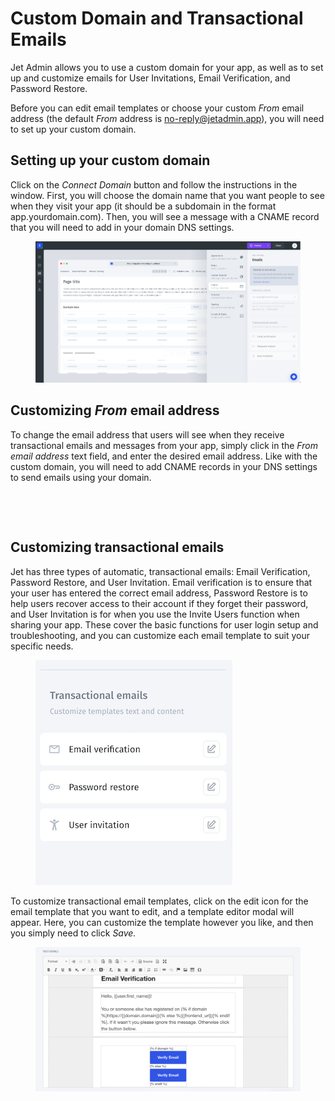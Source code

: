 # Custom Domain and Transactional Emails

Jet Admin allows you to use a custom domain for your app, as well as to set up and customize emails for User Invitations,  Email Verification, and Password Restore.

Before you can edit email templates or choose your custom _From_ email address (the default _From_ address is no-reply@jetadmin.app), you will need to set up your custom domain.

## Setting up your custom domain

Click on the _Connect Domain_ button and follow the instructions in the window. First, you will choose the domain name that you want people to see when they visit your app (it should be a subdomain in the format app.yourdomain.com). Then, you will see a message with a CNAME record that you will need to add in your domain DNS settings.

<figure><img src="../../../../.gitbook/assets/image (2).png" alt=""><figcaption></figcaption></figure>

## Customizing _From_ email address

To change the email address that users will see when they receive transactional emails and messages from your app, simply click in the _From email address_ text field, and enter the desired email address. Like with the custom domain, you will need to add CNAME records in your DNS settings to send emails using your domain.

<figure><img src="https://lh3.googleusercontent.com/QHtCx_boWJIVQ3Ocj1S24AFSPTK2TOIcG4XHE0kQUqx7WEWlqsP4OhZBKe5g9fhCKXuekj19YRDTJ1BEM5lV9VfYZzXP1rKSLVtIWMt2JRLGGuN-ksGdGEFPipkYclZJn1h9CWNUVoATLXk=s2048" alt=""><figcaption></figcaption></figure>

<figure><img src="https://lh6.googleusercontent.com/Tz0p811Z8QWayB3OvR3XPvSwsVMnl2N3ETs7GY-Vs1_Pv_WVjVdMvPVqgNeKhrvSiwn9Xw-0JaIpA-RYWvlImbMJV4kSVCUZeojVThWk702DS0JZPaxaT-VX_AO2bFs5Wy7VCyxScACjoWY=s2048" alt=""><figcaption></figcaption></figure>

## Customizing transactional emails

Jet has three types of automatic, transactional emails: Email Verification, Password Restore, and User Invitation. Email verification is to ensure that your user has entered the correct email address, Password Restore is to help users recover access to their account if they forget their password, and User Invitation is for when you use the Invite Users function when sharing your app. These cover the basic functions for user login setup and troubleshooting, and you can customize each email template to suit your specific needs.

<figure><img src="../../../../.gitbook/assets/image (1).png" alt=""><figcaption></figcaption></figure>

To customize transactional email templates, click on the edit icon for the email template that you want to edit, and a template editor modal will appear. Here, you can customize the template however you like, and then you simply need to click _Save._

<figure><img src="../../../../.gitbook/assets/image 428.png" alt=""><figcaption></figcaption></figure>
